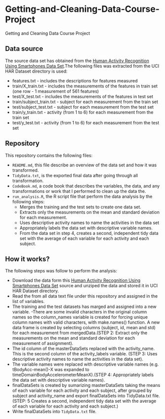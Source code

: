 # Getting-and-Cleaning-Data-Course-Project
Getting and Cleaning Data Course Project 

## Data source

The source data set has obtained from the [Human Activity Recognition Using Smartphones Data Set](http://archive.ics.uci.edu/ml/datasets/Human+Activity+Recognition+Using+Smartphones#).The following files was extracted from the UCI HAR Dataset directory is used:

- features.txt - includes the descriptions for features measured
- train/X_train.txt - includes the measurements of the features in train set (one row - 1 measurement of 561 features)
- test/X_test.txt - includes the measurements of the features in test set
- train/subject_train.txt - subject for each measurement from the train set
- test/subject_test.txt - subject for each measurement from the test set
- train/y_train.txt - activity (from 1 to 6) for each measurement from the train set
- test/y_test.txt - activity (from 1 to 6) for each measurement from the test set

## Repository

This repository contains the following files:

- `README.md`, this file describe an overview of the data set and how it was transformed.
- `TidyData.txt`, is the exported final data after going through all transformation.
- `CodeBook.md`, a code book that describes the variables, the data, and any transformations or work that I performed to clean up the data
the.
- `run_analysis.R`, the R script file that perform the data analysis by the following steps:
  - Merges the training and the test sets to create one data set.
  - Extracts only the measurements on the mean and standard deviation for each measurement.
  - Uses descriptive activity names to name the activities in the data set
  - Appropriately labels the data set with descriptive variable names.
  - From the data set in step 4, creates a second, independent tidy data set with the average of each variable for each activity and each subject.

## How it works?
The following steps was follow to perform the analysis:
- Download the data form this [Human Activity Recognition Using Smartphones Data Set](http://archive.ics.uci.edu/ml/datasets/Human+Activity+Recognition+Using+Smartphones#) source and unziped the data and stored it in UCI HAR Dataset directory.
- Read the from all data text file under this repository and assigned in the list of variables.
- The training and the test datasets has marged and assigned into a new variable.
-There are some invalid characters in the original column names so the column_names variable is created for forcing unique column names with valid characters, with make.names() function. A new data frame is created by selecting columns (subject, id, mean and std) for each measurement from mergedData.(STEP 2: Extract only the measurements on the mean and standard deviation for each measurement of assignment).
- The id column of the masterDataSets replaced with the activity_name. This is the second column of the activity_labels variable. (STEP 3: Uses descriptive activity names to name the activities in the data set).
- The variable names were replaced with descriptive variable names (e.g. tBodyAcc-mean()-X was expanded to timeDomainBodyAccelerometerMeanX).(STEP 4: Appropriately labels the data set with descriptive variable names).
- finalDataSets is created by sumarizing masterDataSets taking the means of each variable for each activity and each subject, after grouped by subject and activity_name and export finalDataSets into TidyData.txt file.(STEP: 5 Creates a second, independent tidy data set with the average of each variable for each activity and each subject.)
 - Write finalDataSets into `TidyData.txt` file.
